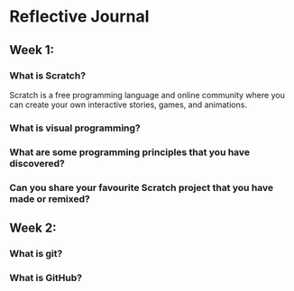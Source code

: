 # Reflective Journal

## Week 1:

### What is Scratch?
Scratch is a free programming language and online community where you can create your own interactive stories, games, and animations.
### What is visual programming?

### What are some programming principles that you have discovered?

### Can you share your favourite Scratch project that you have made or remixed?

## Week 2:

### What is git?

### What is GitHub?
